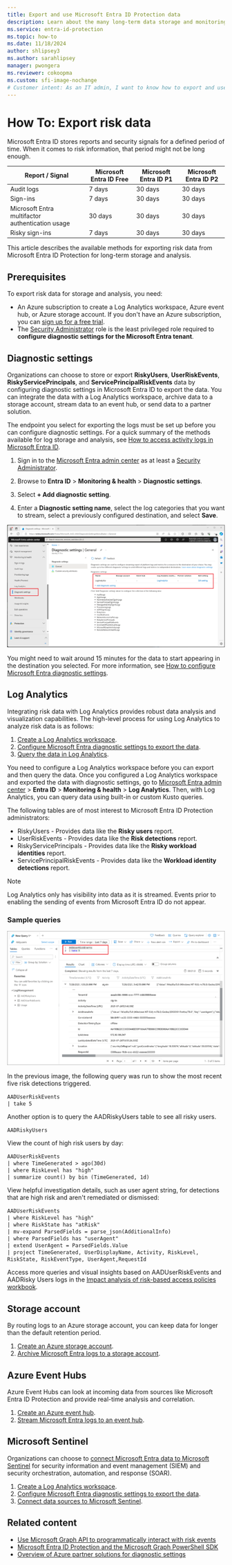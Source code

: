 ```yaml
---
title: Export and use Microsoft Entra ID Protection data
description: Learn about the many long-term data storage and monitoring options for exporting risk data from Microsoft Entra ID Protection.
ms.service: entra-id-protection
ms.topic: how-to
ms.date: 11/18/2024
author: shlipsey3
ms.author: sarahlipsey
manager: pwongera
ms.reviewer: cokoopma
ms.custom: sfi-image-nochange
# Customer intent: As an IT admin, I want to know how to export and use Microsoft Entra ID Protection data so that I can investigate using long-term data in Microsoft Entra ID Protection.
---
```

# How To: Export risk data

Microsoft Entra ID stores reports and security signals for a defined period of time. When it comes to risk information, that period might not be long enough.

| Report / Signal | Microsoft Entra ID Free | Microsoft Entra ID P1 | Microsoft Entra ID P2 |
| --- | --- | --- | --- |
| Audit logs | 7 days | 30 days | 30 days |
| Sign-ins | 7 days | 30 days | 30 days |
| Microsoft Entra multifactor authentication usage | 30 days | 30 days | 30 days |
| Risky sign-ins | 7 days | 30 days | 30 days |

This article describes the available methods for exporting risk data from Microsoft Entra ID Protection for long-term storage and analysis.

## Prerequisites

To export risk data for storage and analysis, you need:

- An Azure subscription to create a Log Analytics workspace, Azure event hub, or Azure storage account. If you don't have an Azure subscription, you can [sign up for a free trial](https://azure.microsoft.com/free/).
- The [Security Administrator](../identity/role-based-access-control/permissions-reference.md#security-administrator) role is the least privileged role required to **configure diagnostic settings for the Microsoft Entra tenant**.

## Diagnostic settings

Organizations can choose to store or export **RiskyUsers**, **UserRiskEvents**, **RiskyServicePrincipals**, and **ServicePrincipalRiskEvents** data by configuring diagnostic settings in Microsoft Entra ID to export the data. You can integrate the data with a Log Analytics workspace, archive data to a storage account, stream data to an event hub, or send data to a partner solution.

The endpoint you select for exporting the logs must be set up before you can configure diagnostic settings. For a quick summary of the methods available for log storage and analysis, see [How to access activity logs in Microsoft Entra ID](../identity/monitoring-health/howto-access-activity-logs.md). 

1. Sign in to the [Microsoft Entra admin center](https://entra.microsoft.com) as at least a [Security Administrator](~/identity/role-based-access-control/permissions-reference.md#security-administrator).

1. Browse to **Entra ID** > **Monitoring & health** > **Diagnostic settings**.

1. Select **+ Add diagnostic setting**.

1. Enter a **Diagnostic setting name**, select the log categories that you want to stream, select a previously configured destination, and select **Save**.

[![Screenshot of the diagnostic settings screen in Microsoft Entra ID.](./media/howto-export-risk-data/change-diagnostic-setting-in-portal.png)](./media/howto-export-risk-data/change-diagnostic-setting-in-portal.png#lightbox)

You might need to wait around 15 minutes for the data to start appearing in the destination you selected. For more information, see [How to configure Microsoft Entra diagnostic settings](../identity/monitoring-health/howto-configure-diagnostic-settings.md). 

## Log Analytics

Integrating risk data with Log Analytics provides robust data analysis and visualization capabilities. The high-level process for using Log Analytics to analyze risk data is as follows:

1. [Create a Log Analytics workspace](../identity/monitoring-health/tutorial-configure-log-analytics-workspace.md).
1. [Configure Microsoft Entra diagnostic settings to export the data](../identity/monitoring-health/howto-configure-diagnostic-settings.md).
1. [Query the data in Log Analytics](/azure/azure-monitor/logs/get-started-queries).

You need to configure a Log Analytics workspace before you can export and then query the data. Once you configured a Log Analytics workspace and exported the data with diagnostic settings, go to [Microsoft Entra admin center](https://entra.microsoft.com) > **Entra ID** > **Monitoring & health** > **Log Analytics**. Then, with Log Analytics, you can query data using built-in or custom Kusto queries.

The following tables are of most interest to Microsoft Entra ID Protection administrators:

- RiskyUsers - Provides data like the **Risky users** report.
- UserRiskEvents - Provides data like the **Risk detections** report.
- RiskyServicePrincipals - Provides data like the **Risky workload identities** report.
- ServicePrincipalRiskEvents - Provides data like the **Workload identity detections** report.

> [!NOTE]
> Log Analytics only has visibility into data as it is streamed. Events prior to enabling the sending of events from Microsoft Entra ID do not appear.

### Sample queries

[![Screenshot of Log Analytics view showing an AADUserRiskEvents query for the top 5 events.](./media/howto-export-risk-data/log-analytics-view-query-user-risk-events.png)](./media/howto-export-risk-data/log-analytics-view-query-user-risk-events.png#lightbox)

In the previous image, the following query was run to show the most recent five risk detections triggered. 

```kusto
AADUserRiskEvents
| take 5
```

Another option is to query the AADRiskyUsers table to see all risky users.

```kusto
AADRiskyUsers
```

View the count of high risk users by day:
 
```kusto
AADUserRiskEvents
| where TimeGenerated > ago(30d)
| where RiskLevel has "high"
| summarize count() by bin (TimeGenerated, 1d)
```

View helpful investigation details, such as user agent string, for detections that are high risk and aren't remediated or dismissed:
 
```kusto
AADUserRiskEvents
| where RiskLevel has "high"
| where RiskState has "atRisk"
| mv-expand ParsedFields = parse_json(AdditionalInfo)
| where ParsedFields has "userAgent"
| extend UserAgent = ParsedFields.Value
| project TimeGenerated, UserDisplayName, Activity, RiskLevel, RiskState, RiskEventType, UserAgent,RequestId
```

Access more queries and visual insights based on AADUserRiskEvents and AADRisky Users logs in the [Impact analysis of risk-based access policies workbook](workbook-risk-based-policy-impact.md).

## Storage account

By routing logs to an Azure storage account, you can keep data for longer than the default retention period.

1. [Create an Azure storage account](/azure/storage/common/storage-account-create).
1. [Archive Microsoft Entra logs to a storage account](../identity/monitoring-health/howto-archive-logs-to-storage-account.md).

## Azure Event Hubs

Azure Event Hubs can look at incoming data from sources like Microsoft Entra ID Protection and provide real-time analysis and correlation.

1. [Create an Azure event hub](/azure/event-hubs/event-hubs-create).
1. [Stream Microsoft Entra logs to an event hub](../identity/monitoring-health/howto-stream-logs-to-event-hub.md).

## Microsoft Sentinel

Organizations can choose to [connect Microsoft Entra data to Microsoft Sentinel](/azure/sentinel/data-connectors/azure-active-directory-identity-protection) for security information and event management (SIEM) and security orchestration, automation, and response (SOAR).

1. [Create a Log Analytics workspace](../identity/monitoring-health/tutorial-configure-log-analytics-workspace.md).
1. [Configure Microsoft Entra diagnostic settings to export the data](../identity/monitoring-health/howto-configure-diagnostic-settings.md).
1. [Connect data sources to Microsoft Sentinel](/azure/sentinel/configure-data-connector).

## Related content

- [Use Microsoft Graph API to programmatically interact with risk events](howto-identity-protection-graph-api.md)
- [Microsoft Entra ID Protection and the Microsoft Graph PowerShell SDK](howto-identity-protection-graph-api.md)
- [Overview of Azure partner solutions for diagnostic settings](/azure/partner-solutions/overview)

